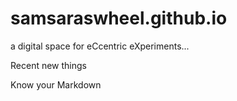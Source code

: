# samsaraswheel.github.io
a digital space for eCcentric eXperiments...

Recent new things  

Know your Markdown
